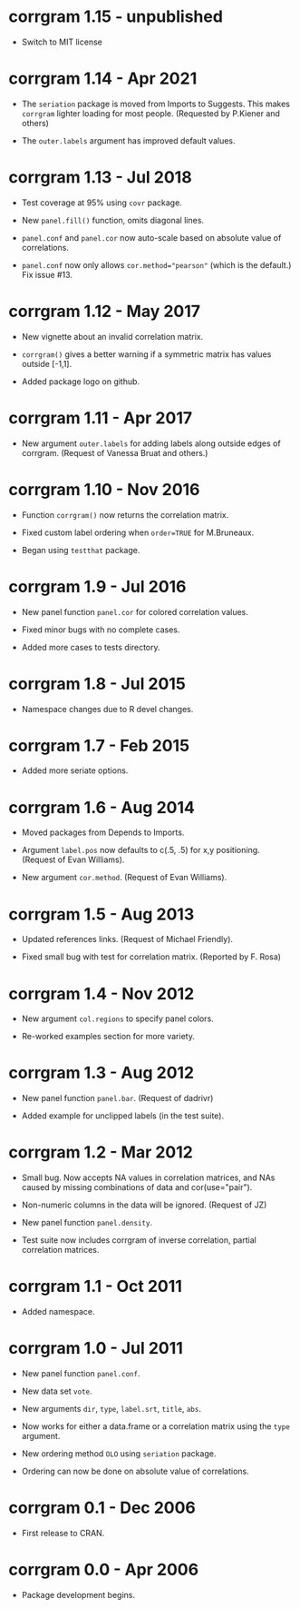 # corrgram 1.15 - unpublished

* Switch to MIT license

# corrgram 1.14 - Apr 2021

* The `seriation` package is moved from Imports to Suggests.  This makes `corrgram` lighter loading for most people. (Requested by P.Kiener and others)

* The `outer.labels` argument has improved default values.

# corrgram 1.13 - Jul 2018

* Test coverage at 95% using `covr` package.

* New `panel.fill()` function, omits diagonal lines.

* `panel.conf` and `panel.cor` now auto-scale based on absolute value of correlations.

* `panel.conf` now only allows `cor.method="pearson"` (which is the default.) Fix issue #13.

# corrgram 1.12 - May 2017

* New vignette about an invalid correlation matrix.

* `corrgram()` gives a better warning if a symmetric matrix has values outside [-1,1].

* Added package logo on github.

# corrgram 1.11 - Apr 2017

* New argument `outer.labels` for adding labels along outside edges of corrgram. (Request of Vanessa Bruat and others.)

# corrgram 1.10 - Nov 2016

* Function `corrgram()` now returns the correlation matrix.

* Fixed custom label ordering when `order=TRUE` for M.Bruneaux.

* Began using `testthat` package.

# corrgram 1.9 - Jul 2016

* New panel function `panel.cor` for colored correlation values.

* Fixed minor bugs with no complete cases.

* Added more cases to tests directory.

# corrgram 1.8 - Jul 2015

* Namespace changes due to R devel changes.

# corrgram 1.7 - Feb 2015

* Added more seriate options.

# corrgram 1.6 - Aug 2014

* Moved packages from Depends to Imports.

* Argument `label.pos` now defaults to c(.5, .5) for x,y positioning. (Request of Evan Williams).

* New argument `cor.method`. (Request of Evan Williams).

# corrgram 1.5 - Aug 2013

* Updated references links.  (Request of Michael Friendly).

* Fixed small bug with test for correlation matrix. (Reported by F. Rosa)

# corrgram 1.4 - Nov 2012

* New argument `col.regions` to specify panel colors.

* Re-worked examples section for more variety.

# corrgram 1.3 - Aug 2012

* New panel function `panel.bar`.  (Request of dadrivr)

* Added example for unclipped labels (in the test suite).

# corrgram 1.2 - Mar 2012

* Small bug.  Now accepts NA values in correlation matrices, and NAs caused by missing combinations of data and cor(use="pair").

* Non-numeric columns in the data will be ignored. (Request of JZ)

* New panel function `panel.density`.

* Test suite now includes corrgram of inverse correlation, partial correlation matrices.

# corrgram 1.1 - Oct 2011

* Added namespace.

# corrgram 1.0 - Jul 2011

* New panel function `panel.conf`.

* New data set `vote`.

* New arguments `dir`, `type`, `label.srt`, `title`, `abs`.

* Now works for either a data.frame or a correlation matrix using the `type` argument.

* New ordering method `OLO` using `seriation` package.

* Ordering can now be done on absolute value of correlations.

# corrgram 0.1 - Dec 2006

* First release to CRAN.

# corrgram 0.0  - Apr 2006

* Package development begins.
